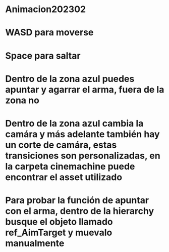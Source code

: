 # Animacion202302

# WASD para moverse
# Space para saltar
# Dentro de la zona azul puedes apuntar y agarrar el arma, fuera de la zona no
# Dentro de la zona azul cambia la camára y más adelante también hay un corte de camára, estas transiciones son personalizadas, en la carpeta cinemachine puede encontrar el asset utilizado
# Para probar la función de apuntar con el arma, dentro de la hierarchy busque el objeto llamado ref_AimTarget y muevalo manualmente
